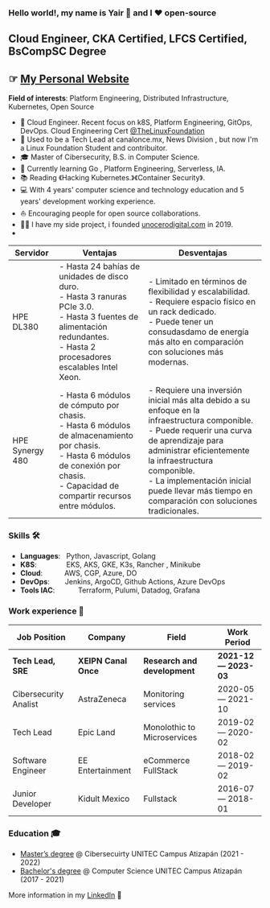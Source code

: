 
### Hello world!, my name is Yair  👋 and I ❤️ open-source

## Cloud Engineer, CKA Certified, LFCS Certified, BsCompSC Degree
## ☞ [My Personal Website ](https://g0rducci.framer.website/)
**Field of interests**: Platform Engineering, Distributed Infrastructure, Kubernetes, Open Source

* 🧐   Cloud Engineer. Recent focus on k8S, Platform Engineering, GitOps, DevOps. Cloud Engineering Cert [@TheLinuxFoundation](https://training.linuxfoundation.org/training/advanced-cloud-engineer-bootcamp/)
* 💼   Used to be a Tech Lead at canalonce.mx, News Division , but now I'm a Linux Foundation Student and contribuitor.
* 🎓   Master of Cibersecurity, B.S. in Computer Science.
* 🐧   Currently learning Go , Platform Engineering, Serverless, IA.
* 📚   Reading 《Hacking Kubernetes.》《Container Security》.
* 💻   With 4 years' computer science and technology education and 5 years' development working experience.
* ⛵   Encouraging people for open source collaborations.
* ✍🏻   I have my side project, i founded  [unocerodigital.com](https://unocerodigital.com/) in 2019.
* 
| Servidor | Ventajas | Desventajas |
| --- | --- | --- |
| HPE DL380 | - Hasta 24 bahías de unidades de disco duro. <br> - Hasta 3 ranuras PCIe 3.0. <br> - Hasta 3 fuentes de alimentación redundantes. <br> - Hasta 2 procesadores escalables Intel Xeon. | - Limitado en términos de flexibilidad y escalabilidad. <br> - Requiere espacio físico en un rack dedicado. <br> - Puede tener un consudasdamo de energía más alto en comparación con soluciones más modernas. |
| HPE Synergy 480 | - Hasta 6 módulos de cómputo por chasis. <br> - Hasta 6 módulos de almacenamiento por chasis. <br> - Hasta 6 módulos de conexión por chasis. <br> - Capacidad de compartir recursos entre módulos. | - Requiere una inversión inicial más alta debido a su enfoque en la infraestructura componible. <br> - Puede requerir una curva de aprendizaje para administrar eficientemente la infraestructura componible. <br> - La implementación inicial puede llevar más tiempo en comparación con soluciones tradicionales. |

### Skills 🛠️
- **Languages**: &nbsp;                          Python, Javascript, Golang
- **K8S**:  &nbsp; &nbsp; &nbsp;&nbsp;&nbsp;&nbsp;&nbsp; &nbsp; &nbsp; EKS, AKS, GKE, K3s, Rancher , Minikube 
- **Cloud**: &nbsp;&nbsp;&nbsp;&nbsp;&nbsp;&nbsp; &nbsp; &nbsp;AWS, CGP, Azure, DO
- **DevOps**:  &nbsp;&nbsp;&nbsp;&nbsp;          Jenkins, ArgoCD, Github Actions, Azure DevOps
- **Tools IAC**:  &nbsp;&nbsp;&nbsp;&nbsp;&nbsp;&nbsp;&nbsp;&nbsp;           Terraform, Pulumi, Datadog, Grafana


### Work experience 👔
| Job Position                 | Company            | Field                        | Work Period             |
| ---------------------------- | ------------------ | ---------------------------- | ----------------------- |
| **Tech Lead, SRE**             | **XEIPN Canal Once**    | **Research and development**                   | **2021-12 — 2023-03** |
| Cibersecurity Analist        | AstraZeneca        | Monitoring services          | 2020-05 — 2021-10       |
| Tech Lead                    | Epic Land          | Monolothic to Microservices  | 2019-02 — 2020-02       |
| Software Engineer            | EE Entertainment   | eCommerce FullStack          | 2018-02 — 2019-02       |
| Junior Developer             | Kidult Mexico      | Fullstack                    | 2016-07 — 2018-01       |

### Education 🎓
- [Master’s degree](https://github.com/g0rducci/tagging) @ Cibersecuirty UNITEC Campus Atizapán  (2021 - 2022)
- [Bachelor's degree](https://github.com/g0rducci/) @ Computer Science UNITEC Campus Atizapán  (2017 - 2021)



More information in my [LinkedIn](https://www.linkedin.com/in/g0rducci/) 🚀

